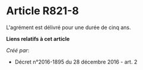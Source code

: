 # Article R821-8

L'agrément est délivré pour une durée de cinq ans.

**Liens relatifs à cet article**

_Créé par_:

  - Décret n°2016-1895 du 28 décembre 2016 - art. 2
